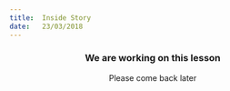 ```yaml
---
title:  Inside Story
date:   23/03/2018
---
```


### <center>We are working on this lesson</center>
<center>Please come back later</center>